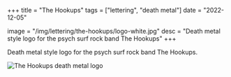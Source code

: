 +++
title = "The Hookups"
tags = ["lettering", "death metal"]
date = "2022-12-05"

image = "/img/lettering/the-hookups/logo-white.jpg"
desc = "Death metal style logo for the psych surf rock band The Hookups"
+++

Death metal style logo for the psych surf rock band The Hookups.

![The Hookups death metal logo](/img/lettering/the-hookups/logo-white.jpg "The Hookups death metal logo")
